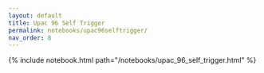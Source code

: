 ```yaml
---
layout: default
title: Upac 96 Self Trigger
permalink: notebooks/upac96selftrigger/
nav_order: 8
---
```

{% include notebook.html path="/notebooks/upac_96_self_trigger.html" %}